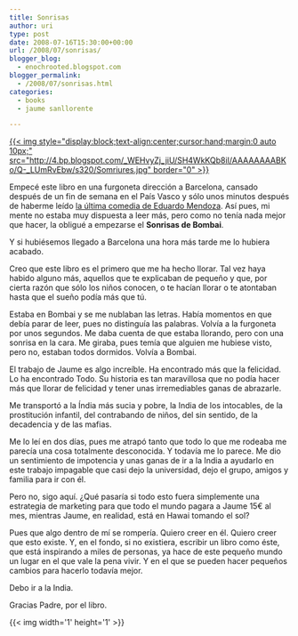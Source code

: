 ```yaml
---
title: Sonrisas
author: uri
type: post
date: 2008-07-16T15:30:00+00:00
url: /2008/07/sonrisas/
blogger_blog:
  - enochrooted.blogspot.com
blogger_permalink:
  - /2008/07/sonrisas.html
categories:
  - books
  - jaume sanllorente

---
```

[{{< img style="display:block;text-align:center;cursor:hand;margin:0 auto 10px;" src="http://4.bp.blogspot.com/_WEHvyZj_jiU/SH4WkKQb8iI/AAAAAAAABKo/Q-_LUmRvEbw/s320/Somriures.jpg" border="0" >}}][1]

Empecé este libro en una furgoneta dirección a Barcelona, cansado después de un fin de semana en el País Vasco y sólo unos minutos después de haberme leído [la última comedia de Eduardo Mendoza][2]. Así pues, mi mente no estaba muy dispuesta a leer más, pero como no tenía nada mejor que hacer, la obligué a empezarse el <span style="font-weight:bold;">Sonrisas de Bombai</span>.

Y si hubiésemos llegado a Barcelona una hora más tarde me lo hubiera acabado.

Creo que este libro es el primero que me ha hecho llorar. Tal vez haya habido alguno más, aquellos que te explicaban de pequeño y que, por cierta razón que sólo los niños conocen, o te hacían llorar o te atontaban hasta que el sueño podía más que tú.

Estaba en Bombai y se me nublaban las letras. Había momentos en que debía parar de leer, pues no distinguía las palabras. Volvía a la furgoneta por unos segundos. Me daba cuenta de que estaba llorando, pero con una sonrisa en la cara. Me giraba, pues temía que alguien me hubiese visto, pero no, estaban todos dormidos. Volvía a Bombai.

El trabajo de Jaume es algo increíble. Ha encontrado más que la felicidad. Lo ha encontrado Todo. Su historia es tan maravillosa que no podía hacer más que llorar de felicidad y tener unas irremediables ganas de abrazarle. 

Me transportó a la Índia más sucia y pobre, la India de los intocables, de la prostitución infantil, del contrabando de niños, del sin sentido, de la decadencia y de las mafias.

Me lo leí en dos días, pues me atrapó tanto que todo lo que me rodeaba me parecía una cosa totalmente desconocida. Y todavía me lo parece. Me dio un sentimiento de impotencia y unas ganas de ir a la India a ayudarlo en este trabajo impagable que casi dejo la universidad, dejo el grupo, amigos y familia para ir con él.

Pero no, sigo aquí. ¿Qué pasaría si todo esto fuera simplemente una estrategia de marketing para que todo el mundo pagara a Jaume 15€ al mes, mientras Jaume, en realidad, está en Hawai tomando el sol?

Pues que algo dentro de mí se rompería. Quiero creer en él. Quiero creer que esto existe. Y, en el fondo, si no existiera, escribir un libro como éste, que está inspirando a miles de personas, ya hace de este pequeño mundo un lugar en el que vale la pena vivir. Y en el que se pueden hacer pequeños cambios para hacerlo todavía mejor.

Debo ir a la India.

Gracias Padre, por el libro. 

<div class="blogger-post-footer">
  {{< img width='1' height='1' >}}
</div>

 [1]: http://4.bp.blogspot.com/_WEHvyZj_jiU/SH4WkKQb8iI/AAAAAAAABKo/Q-_LUmRvEbw/s1600-h/Somriures.jpg
 [2]: http://enochrooted.blogspot.com/2008/06/el-asombroso-viaje-de-pomponio-flato.html
